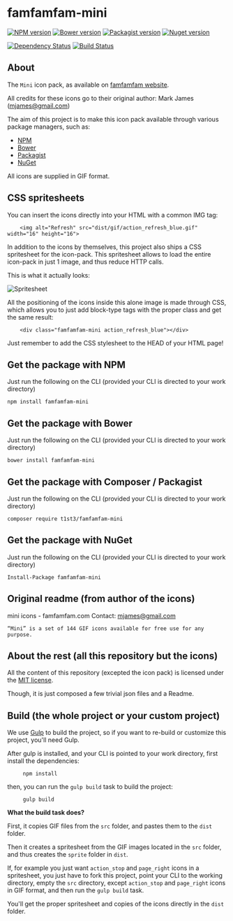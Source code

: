 famfamfam-mini
===============


[![NPM version](https://img.shields.io/npm/v/famfamfam-mini.svg)](https://www.npmjs.org/package/famfamfam-mini)
[![Bower version](https://img.shields.io/bower/v/famfamfam-mini.svg)](http://bower.io/search/?q=famfamfam-mini)
[![Packagist version](https://img.shields.io/packagist/v/t1st3/famfamfam-mini.svg)](https://packagist.org/packages/t1st3/famfamfam-mini)
[![Nuget version](https://img.shields.io/nuget/v/famfamfam-mini.svg)](https://www.nuget.org/packages/famfamfam-mini/)

[![Dependency Status](https://img.shields.io/david/dev/T1st3/famfamfam-mini.svg)](https://david-dm.org/t1st3/famfamfam-mini)
[![Build Status](https://img.shields.io/travis/T1st3/famfamfam-mini.svg)](https://travis-ci.org/T1st3/famfamfam-mini)




About
----------

The `Mini` icon pack, as available on [famfamfam website](http://www.famfamfam.com/lab/icons/mini/).

All credits for these icons go to their original author: Mark James (mjames@gmail.com)

The aim of this project is to make this icon pack available through various package managers, such as:

- [NPM](https://npmjs.org)
- [Bower](http://bower.io)
- [Packagist](https://packagist.org)
- [NuGet](https://www.nuget.org)


All icons are supplied in GIF format.


CSS spritesheets
----------

You can insert the icons directly into your HTML with a common IMG tag:

```
    <img alt="Refresh" src="dist/gif/action_refresh_blue.gif" width="16" height="16">
```


In addition to the icons by themselves, this project also ships a CSS spritesheet for the icon-pack. This spritesheet allows to load the entire icon-pack in just 1 image, and thus reduce HTTP calls.

This is what it actually looks:

![Spritesheet](https://raw.githubusercontent.com/T1st3/famfamfam-mini/master/dist/sprite/famfamfam-mini.png)


All the positioning of the icons inside this alone image is made through CSS, which allows you to just add block-type tags with the proper class and get the same result:

```
    <div class="famfamfam-mini action_refresh_blue"></div>
```

Just remember to add the CSS stylesheet to the HEAD of your HTML page!



Get the package with NPM
----------

Just run the following on the CLI (provided your CLI is directed to your work directory)

```
npm install famfamfam-mini
```


Get the package with Bower
----------

Just run the following on the CLI (provided your CLI is directed to your work directory)

```
bower install famfamfam-mini
```


Get the package with Composer / Packagist
----------

Just run the following on the CLI (provided your CLI is directed to your work directory)

```
composer require t1st3/famfamfam-mini
```


Get the package with NuGet
----------

Just run the following on the CLI (provided your CLI is directed to your work directory)

```
Install-Package famfamfam-mini
```




Original readme (from author of the icons)
----------

mini icons - famfamfam.com
Contact: mjames@gmail.com


```
“Mini” is a set of 144 GIF icons available for free use for any purpose.
```



About the rest (all this repository but the icons)
----------

All the content of this repository (excepted the icon pack) 
is licensed under the [MIT license](http://opensource.org/licenses/MIT).

Though, it is just composed a few trivial json files and a Readme.




Build (the whole project or your custom project)
----------


We use [Gulp](http://gulpjs.com/) to build the project, so if you want to re-build or customize this project, you'll need Gulp.

After gulp is installed, and your CLI is pointed to your work directory, first install the dependencies:

```
     npm install
```


then, you can run the `gulp build` task to build the project:


```
     gulp build
```




**What the build task does?**

First, it copies GIF files from the `src` folder, and pastes them to the `dist` folder.

Then it creates a spritesheet from the GIF images located in the `src` folder, and thus creates the `sprite` folder in `dist`.

If, for example you just want `action_stop` and `page_right` icons in a spritesheet, you just have to fork this project, point your CLI to the working directory, 
empty the `src` directory, except `action_stop` and `page_right` icons in GIF format, and then run the `gulp build` task.

You'll get the proper spritesheet and copies of the icons directly in the `dist` folder.
